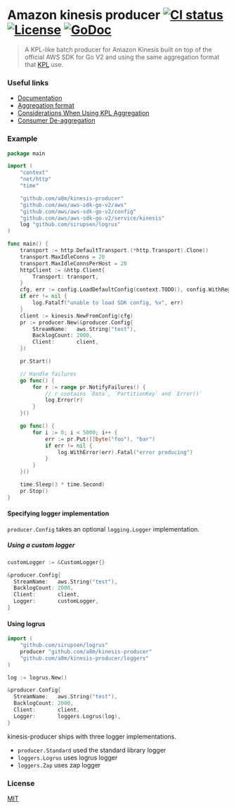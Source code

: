 # Amazon kinesis producer [![CI status][ci-image]][ci-url] [![License][license-image]][license-url] [![GoDoc][godoc-img]][godoc-url]
> A KPL-like batch producer for Amazon Kinesis built on top of the official AWS SDK for Go V2
and using the same aggregation format that [KPL][kpl-url] use.  

### Useful links
- [Documentation][godoc-url]
- [Aggregation format][aggregation-format-url]
- [Considerations When Using KPL Aggregation][kpl-aggregation]
- [Consumer De-aggregation][de-aggregation]

### Example
```go
package main

import (
	"context"
	"net/http"
	"time"

	"github.com/a8m/kinesis-producer"
	"github.com/aws/aws-sdk-go-v2/aws"
	"github.com/aws/aws-sdk-go-v2/config"
	"github.com/aws/aws-sdk-go-v2/service/kinesis"
	log "github.com/sirupsen/logrus"
)

func main() {
	transport := http.DefaultTransport.(*http.Transport).Clone()
	transport.MaxIdleConns = 20
	transport.MaxIdleConnsPerHost = 20
	httpClient := &http.Client{
		Transport: transport,
	}
	cfg, err := config.LoadDefaultConfig(context.TODO(), config.WithRegion("us-west-2"), config.WithHTTPClient(httpClient))
	if err != nil {
		log.Fatalf("unable to load SDK config, %v", err)
	}
	client := kinesis.NewFromConfig(cfg)
	pr := producer.New(&producer.Config{
		StreamName:   aws.String("test"),
		BacklogCount: 2000,
		Client:       client,
	})

	pr.Start()

	// Handle failures
	go func() {
		for r := range pr.NotifyFailures() {
			// r contains `Data`, `PartitionKey` and `Error()`
			log.Error(r)
		}
	}()

	go func() {
		for i := 0; i < 5000; i++ {
			err := pr.Put([]byte("foo"), "bar")
			if err != nil {
				log.WithError(err).Fatal("error producing")
			}
		}
	}()

	time.Sleep(3 * time.Second)
	pr.Stop()
}
```

#### Specifying logger implementation
`producer.Config` takes an optional `logging.Logger` implementation.

##### Using a custom logger
```go
customLogger := &CustomLogger{}

&producer.Config{
  StreamName:   aws.String("test"),
  BacklogCount: 2000,
  Client:       client,
  Logger:       customLogger,
}
```

#### Using logrus

```go
import (
	"github.com/sirupsen/logrus"
	producer "github.com/a8m/kinesis-producer"
	"github.com/a8m/kinesis-producer/loggers"
)

log := logrus.New()

&producer.Config{
  StreamName:   aws.String("test"),
  BacklogCount: 2000,
  Client:       client,
  Logger:       loggers.Logrus(log),
}
```

kinesis-producer ships with three logger implementations.

- `producer.Standard` used the standard library logger
- `loggers.Logrus` uses logrus logger
- `loggers.Zap` uses zap logger

### License
[MIT][license-url]

[godoc-url]: https://godoc.org/github.com/a8m/kinesis-producer
[godoc-img]: https://img.shields.io/badge/godoc-reference-blue.svg?style=flat-square
[kpl-url]: https://github.com/awslabs/amazon-kinesis-producer
[de-aggregation]: http://docs.aws.amazon.com/kinesis/latest/dev/kinesis-kpl-consumer-deaggregation.html
[kpl-aggregation]: http://docs.aws.amazon.com/kinesis/latest/dev/kinesis-producer-adv-aggregation.html
[aggregation-format-url]: https://github.com/a8m/kinesis-producer/blob/master/aggregation-format.md
[license-image]: https://img.shields.io/badge/license-MIT-blue.svg?style=flat-square
[license-url]: LICENSE
[ci-image]: https://github.com/kinesis-producer-go/kinesis-producer/actions/workflows/ci.yml/badge.svg
[ci-url]: https://github.com/kinesis-producer-go/kinesis-producer/actions/workflows/ci.yml
